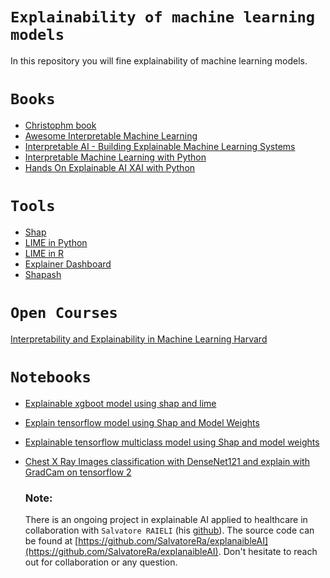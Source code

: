 # `Explainability of machine learning models`

In this repository you will fine explainability of machine learning models.

# `Books`

+ [Christophm book](https://christophm.github.io/interpretable-ml-book/preface-by-the-author.html)
+ [Awesome Interpretable Machine Learning](https://github.com/lopusz/awesome-interpretable-machine-learning/blob/master/README.org)
+ [Interpretable AI - Building Explainable Machine Learning Systems](https://github.com/thampiman/interpretable-ai-book)
+ [Interpretable Machine Learning with Python](https://github.com/PacktPublishing/Interpretable-Machine-Learning-with-Python)
+ [Hands On Explainable AI XAI with Python](https://github.com/PacktPublishing/Hands-On-Explainable-AI-XAI-with-Python/tree/master)

# `Tools`

+ [Shap](https://github.com/slundberg/shap)
+ [LIME in Python](https://github.com/marcotcr/lime)
+ [LIME in R](https://github.com/thomasp85/lime)
+ [Explainer Dashboard](https://explainerdashboard.readthedocs.io/en/latest/)
+ [Shapash](https://github.com/MAIF/shapash)
  
# `Open Courses`
[Interpretability and Explainability in Machine Learning Harvard](https://interpretable-ml-class.github.io/)

# `Notebooks`

- [Explainable xgboot model using shap and lime](https://github.com/LamineTourelab/Tutorial/blob/main/Explainable%20AI/explainability_shap%26lime.ipynb)
- [Explain tensorflow model using Shap and Model Weights ](https://github.com/LamineTourelab/Tutorial/blob/main/Explainable%20AI/Explainable_tensorflow_model_Shap.ipynb)
- [Explainable tensorflow multiclass model using Shap and model weights](https://github.com/LamineTourelab/Tutorial/blob/main/Explainable%20AI/Explainable_tensorflow_multiclass_model_using_Shap_and_model_weights.ipynb)
- [Chest X Ray Images classification with DenseNet121 and explain with GradCam on tensorflow 2](https://github.com/LamineTourelab/Tutorial/blob/main/Explainable%20AI/Xray_classification_with_densenet121_and_gradcam.ipynb)

  ### Note: 
  There is an ongoing project in explainable AI applied to healthcare in collaboration with `Salvatore RAIELI` (his [github](https://github.com/SalvatoreRa)). The source code can be found at [https://github.com/SalvatoreRa/explanaibleAI](https://github.com/SalvatoreRa/explanaibleAI). Don't hesitate to reach out for collaboration or any question.
